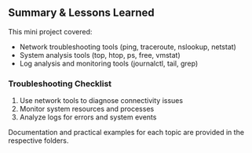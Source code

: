 ## Summary & Lessons Learned

This mini project covered:
- Network troubleshooting tools (ping, traceroute, nslookup, netstat)
- System analysis tools (top, htop, ps, free, vmstat)
- Log analysis and monitoring tools (journalctl, tail, grep)

### Troubleshooting Checklist
1. Use network tools to diagnose connectivity issues
2. Monitor system resources and processes
3. Analyze logs for errors and system events

Documentation and practical examples for each topic are provided in the respective folders.
